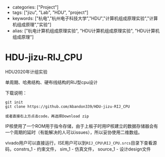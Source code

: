 - categories: ["Project"]
- tags: ["jizu", "Lab", "HDU", "project"]
- keywords: ["杭电","杭州电子科技大学","HDU","计算机组成原理实验","计算机组成原理","实验"]
- alias: ["杭电计算机组成原理实验", "HDU计算机组成原理实验", "HDU计算机组成原理"]
# HDU-jizu-RIJ_CPU
HDU2020年计组实验

单周期、哈弗结构、硬布线结构的RIJ型cpu设计

下载说明：

```
git init
git clone https://github.com/Abandon339/HDU-jizu-RIJ_CPU

或者直接右上方点击code，再选择Download zip
```

IP核使用了一个ROM用于指令存储，由于上板子时用IP核建立的数据存储器会有一个周期的延时（有能解决的人可以issues），所以妥协使用二维数组。

vivado用户可以直接运行，ISE用户可以到`RIJ_CPU\RIJ_CPU.srcs`目录下查看源码，constrs_1 - 约束文件， sim_1 - 仿真文件， source_1 - 设计design文件
